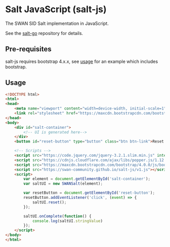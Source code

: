 # Salt JavaScript (salt-js)

The SWAN SID Salt implementation in JavaScript.

See the [salt-go](https://github.com/SWAN-community/salt-go) repository for 
details.

## Pre-requisites

salt-js requires bootstrap 4.x.x, see [usage](#usage) for an example which 
includes bootstrap.

## Usage

```html
<!DOCTYPE html>
<html>
<head>
    <meta name="viewport" content="width=device-width, initial-scale=1">
    <link rel="stylesheet" href="https://maxcdn.bootstrapcdn.com/bootstrap/4.0.0/css/bootstrap.min.css" integrity="sha384-Gn5384xqQ1aoWXA+058RXPxPg6fy4IWvTNh0E263XmFcJlSAwiGgFAW/dAiS6JXm" crossorigin="anonymous">
</head>
<body>
    <div id="salt-container">
        <!-- UI is generated here-->
    </div>
    <button id="reset-button" type="button" class="btn btn-link">Reset Selection</button>

    <!-- Scripts -->
    <script src="https://code.jquery.com/jquery-3.2.1.slim.min.js" integrity="sha384-KJ3o2DKtIkvYIK3UENzmM7KCkRr/rE9/Qpg6aAZGJwFDMVNA/GpGFF93hXpG5KkN" crossorigin="anonymous"></script>
    <script src="https://cdnjs.cloudflare.com/ajax/libs/popper.js/1.12.9/umd/popper.min.js" integrity="sha384-ApNbgh9B+Y1QKtv3Rn7W3mgPxhU9K/ScQsAP7hUibX39j7fakFPskvXusvfa0b4Q" crossorigin="anonymous"></script>
    <script src="https://maxcdn.bootstrapcdn.com/bootstrap/4.0.0/js/bootstrap.min.js" integrity="sha384-JZR6Spejh4U02d8jOt6vLEHfe/JQGiRRSQQxSfFWpi1MquVdAyjUar5+76PVCmYl" crossorigin="anonymous"></script>
    <script src="https://swan-community.github.io/salt-js/v1.js"></script>
    <script>
        var element = document.getElementById('salt-container');
        var saltUI = new SWANSalt(element);

        var resetButton = document.getElementById('reset-button');
        resetButton.addEventListener('click', (event) => {
            saltUI.reset();
        });

        saltUI.onComplete(function() {
            console.log(saltUI.stringValue)
        });
    </script>
</body>
</html>
```